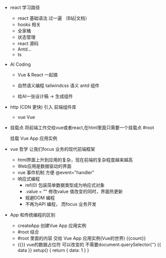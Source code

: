 - react 学习路径
  - react 基础语法 过一遍 （B站|文档）
  - hooks 相关
  - 全家桶
  - 状态管理
  - react 源码
  - Antd...
  - ts

- AI Coding
  - Vue & React 一起搞
  - 自然语义编程
    tailwindcss 语义
    antd 组件

  - 给AI一张设计稿 -> 生成组件
    
- http (CDN 更快) 引入 前端组件库
  - vue
    Vue

- 挂载点
  将前端工作交给vue或者react,在html里面只需要一个挂载点 #root

  挂载 Vue App 应用实例

- vue 哲学 让我们focus 业务的现代前端框架
  - html界面上升到应用的复杂，现在前端的复杂程度越来越高
  - Web应用是数据驱动的界面
  - vue 事件机制 方便 @event="handler"
  - 响应式编程
    - ref(0) 包装简单数据类型成为响应式对象
    - .value = "" 修改value 值改变的同时，界面热更新
    - 规避DOM 编程
    - 不再为API 编程， 而focus 业务开发

- App 和传统编程的区别
  - createApp 创建Vue App 应用实例
  - #root 结合
  - #root 里面的内容 交给 Vue App 应用实例(Vue的世界)
    {{count}}
  - {{}} vue的数据占位符
    可以改变的
    不需要document.querySelector('')
    {{ data }}
    setup() {
      return {
        data: 1
      }
    }


